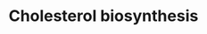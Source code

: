 ---
annotations:
- type: Pathway Ontology
  value: cholesterol biosynthetic pathway
authors:
- M.Lieberman
- MaintBot
- N.Mantei
- Thomas
- Christine Chichester
- Egonw
- Irenemolina
- DeSl
- Eweitz
description: 'Cholesterol is a waxy steroid metabolite found in the cell membranes
  and transported in the blood plasma of all animals. It is an essential structural
  component of mammalian cell membranes, where it is required to establish proper
  membrane permeability and fluidity. In addition, cholesterol is an important component
  for the manufacture of bile acids, steroid hormones, and several fat-soluble vitamins.
  Cholesterol is the principal sterol synthesized by animals, but small quantities
  are synthesized in other eukaryotes, such as plants and fungi. It is almost completely
  absent among prokaryotes, which include bacteria.  Source: [[wikipedia:Cholesterol|Wikipedia]]'
last-edited: 2021-05-14
organisms:
- Mus musculus
redirect_from:
- /index.php/Pathway:WP103
- /instance/WP103
schema-jsonld:
- '@context': https://schema.org/
  '@id': https://wikipathways.github.io/pathways/WP103.html
  '@type': Dataset
  creator:
    '@type': Organization
    name: WikiPathways
  description: 'Cholesterol is a waxy steroid metabolite found in the cell membranes
    and transported in the blood plasma of all animals. It is an essential structural
    component of mammalian cell membranes, where it is required to establish proper
    membrane permeability and fluidity. In addition, cholesterol is an important component
    for the manufacture of bile acids, steroid hormones, and several fat-soluble vitamins.
    Cholesterol is the principal sterol synthesized by animals, but small quantities
    are synthesized in other eukaryotes, such as plants and fungi. It is almost completely
    absent among prokaryotes, which include bacteria.  Source: [[wikipedia:Cholesterol|Wikipedia]]'
  keywords:
  - Mvd
  - Cyp51
  - Lss
  - Mvk
  - Fdps
  - Mevalonic acid-5P
  - Sc5d
  - Cholesterol
  - Acetyl-CoA
  - Mevalonic acid 5-pyrophosphate
  - farnesyl pyrophosphate
  - Geranyl-PP
  - Squalene
  - Idi1
  - Fdft1
  - isopentenyl pyrophosphate
  - Sqle
  - Hmgcs1
  - Lanosterin
  - 7-Dehydrocholesterol
  - HMG-CoA
  - Nsdhl
  - Dhcr7
  - Dimethylallylpyrophosphate
  - Lathosterol
  - Pmvk
  - Mevalonic acid
  - Hmgcr
  - (S)-2,3-Epoxysqualene
  - Sc4mol
  license: CC0
  name: Cholesterol biosynthesis
seo: CreativeWork
title: Cholesterol biosynthesis
wpid: WP103
---